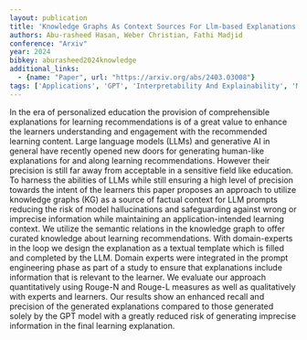 ```yaml
---
layout: publication
title: 'Knowledge Graphs As Context Sources For Llm-based Explanations Of Learning Recommendations'
authors: Abu-rasheed Hasan, Weber Christian, Fathi Madjid
conference: "Arxiv"
year: 2024
bibkey: aburasheed2024knowledge
additional_links:
  - {name: "Paper", url: "https://arxiv.org/abs/2403.03008"}
tags: ['Applications', 'GPT', 'Interpretability And Explainability', 'Model Architecture', 'Prompting']
---
```

In the era of personalized education the provision of comprehensible explanations for learning recommendations is of a great value to enhance the learners understanding and engagement with the recommended learning content. Large language models (LLMs) and generative AI in general have recently opened new doors for generating human-like explanations for and along learning recommendations. However their precision is still far away from acceptable in a sensitive field like education. To harness the abilities of LLMs while still ensuring a high level of precision towards the intent of the learners this paper proposes an approach to utilize knowledge graphs (KG) as a source of factual context for LLM prompts reducing the risk of model hallucinations and safeguarding against wrong or imprecise information while maintaining an application-intended learning context. We utilize the semantic relations in the knowledge graph to offer curated knowledge about learning recommendations. With domain-experts in the loop we design the explanation as a textual template which is filled and completed by the LLM. Domain experts were integrated in the prompt engineering phase as part of a study to ensure that explanations include information that is relevant to the learner. We evaluate our approach quantitatively using Rouge-N and Rouge-L measures as well as qualitatively with experts and learners. Our results show an enhanced recall and precision of the generated explanations compared to those generated solely by the GPT model with a greatly reduced risk of generating imprecise information in the final learning explanation.
